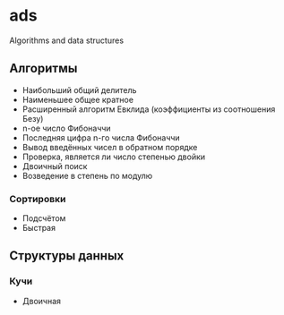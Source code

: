 # ads
Algorithms and data structures

## Алгоритмы
- Наибольший общий делитель
- Наименьшее общее кратное
- Расширенный алгоритм Евклида (коэффициенты из соотношения Безу)
- n-ое число Фибоначчи
- Последняя цифра n-го числа Фибоначчи
- Вывод введённых чисел в обратном порядке
- Проверка, является ли число степенью двойки
- Двоичный поиск
- Возведение в степень по модулю


### Сортировки
- Подсчётом
- Быстрая


## Структуры данных
### Кучи
- Двоичная
